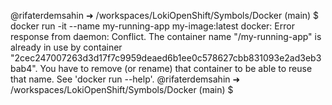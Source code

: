 @rifaterdemsahin ➜ /workspaces/LokiOpenShift/Symbols/Docker (main) $ docker run -it --name my-running-app my-image:latest
docker: Error response from daemon: Conflict. The container name "/my-running-app" is already in use by container "2cec247007263d3d17f7c9959deaed6b1ee0c578627cbb831093e2ad3eb3bab4". You have to remove (or rename) that container to be able to reuse that name.
See 'docker run --help'.
@rifaterdemsahin ➜ /workspaces/LokiOpenShift/Symbols/Docker (main) $ 